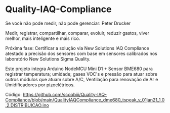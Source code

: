 # Quality-IAQ-Compliance

Se você não pode medir, não pode gerenciar: Peter Drucker

Medir, registrar, compartilhar, comparar, evoluir, reduzir gastos, viver melhor, mais inteligente e mais rico.

Próxima fase: Certificar a solução via New Solutions IAQ Compliance atestado a precisão dos sensores com base em sensores calibrados nos laboratório New Solutions Sigma Quality.

Este projeto integra Arduino NodeMCU Mini D1 + Sensor BME680 para registrar temperatura; umidade; gases VOC's e pressão para atuar sobre outros módulos que atuam
sobre A/C, Ventilação para renovação de Ar e Umidificadores por pizoelétricos.

Código: https://github.com/scoobiii/Quality-IAQ-Compliance/blob/main/QualityIAQCompliance_dme680_tspeak_v_01jan21_1.0.2.DISTRIBUICAO.ino


